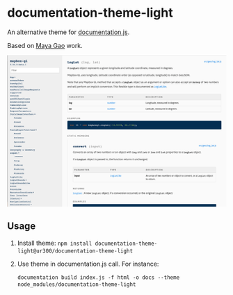 # documentation-theme-light

An alternative theme for [documentation.js](https://github.com/documentationjs/documentation).

Based on [Maya Gao](https://github.com/mayagao) work.

![documentation-theme-light example](screenshot.png)

## Usage

1. Install theme: `npm install documentation-theme-light@ur300/documentation-theme-light`
2. Use theme in documentation.js call. For instance:

   ```
   documentation build index.js -f html -o docs --theme node_modules/documentation-theme-light
   ```
